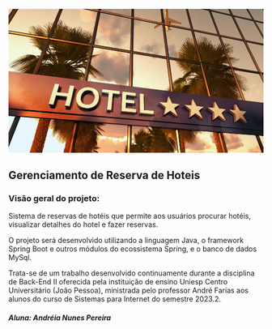 ![img.png](img.png)

## Gerenciamento de Reserva de Hoteis

### Visão geral do projeto:

<p>Sistema de reservas de hotéis que permite aos usuários procurar hotéis, visualizar detalhes do hotel e fazer reservas.</p>

<p>O projeto será desenvolvido utilizando a linguagem Java, o framework Spring Boot e outros módulos do ecossistema Spring, e o banco de dados MySql.</p>

<p>Trata-se de um trabalho desenvolvido continuamente durante a disciplina de Back-End II oferecida pela instituição de ensino Uniesp Centro Universitário (João Pessoa), 
ministrada pelo professor André Farias aos alunos do curso de Sistemas para Internet do semestre 2023.2.</p>

##### Aluna: Andréia Nunes Pereira